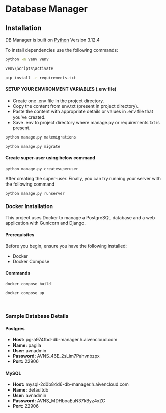 # Database Manager

## Installation

DB Manager is built on [Python](https://www.python.org/) Version 3.12.4

To install dependencies use the following commands:

```sh
python -m venv venv
```

```sh
venv\Scripts\activate
```

```sh
pip install -r requirements.txt
```

#### SETUP YOUR ENVIRONMENT VARIABLES (.env file)

- Create one .env file in the project directory.
- Copy the content from env.txt (present in project directory).
- Paste the content with appropriate details or values in .env file that you've created.
- Save .env to project directory where manage.py or requirements.txt is present.

```sh
python manage.py makemigrations
```

```sh
python manage.py migrate
```

#### Create super-user using below command

```sh
python manage.py createsuperuser
```

After creating the super-user. Finally, you can try running your server with the following command

```sh
python manage.py runserver
```

### Docker Installation

This project uses Docker to manage a PostgreSQL database and a web application with Gunicorn and Django.

#### Prerequisites

Before you begin, ensure you have the following installed:

- Docker
- Docker Compose

#### Commands

```sh
docker compose build
```

```sh
docker compose up
```

<br>

### Sample Database Details

#### Postgres

- **Host:** pg-a974fbd-db-manager.h.aivencloud.com
- **Name:** pagila
- **User:** avnadmin
- **Password:** AVNS_46E_2sLim7Pahvnbzpx
- **Port:** 22906

#### MySQL

- **Host:** mysql-2d0b84d6-db-manager.h.aivencloud.com
- **Name:** defaultdb
- **User:** avnadmin
- **Password:** AVNS_MDHboaEuN37kByz4xZC
- **Port:** 22906

[localhost]: <http://localhost:8000>

[GTK]: <https://github.com/tschoonj/GTK-for-Windows-Runtime-Environment-Installer/releases>

[Click Here]: <https://doc.courtbouillon.org/weasyprint/stable/first_steps.html>